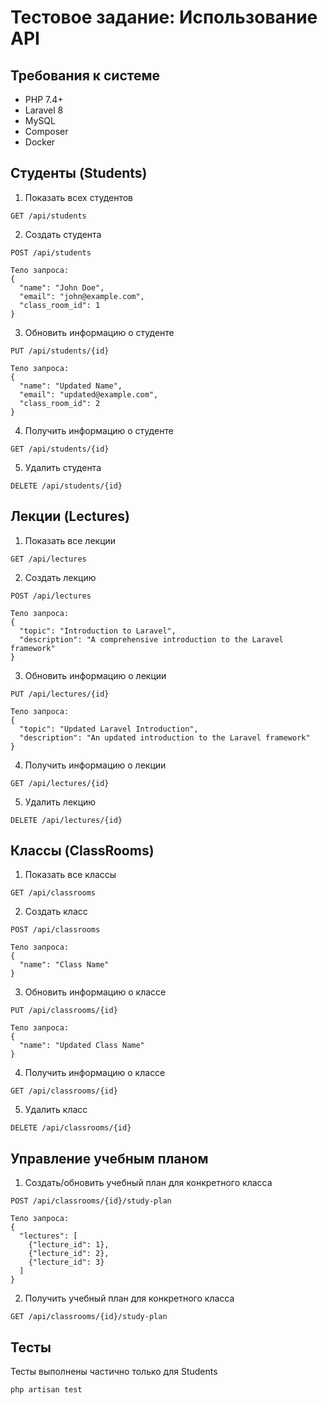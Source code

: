 # Тестовое задание: Использование API

## Требования к системе

- PHP 7.4+
- Laravel 8
- MySQL
- Composer
- Docker

## Студенты (Students)

1. Показать всех студентов

```
GET /api/students
```

2. Создать студента

```
POST /api/students

Тело запроса:
{
  "name": "John Doe",
  "email": "john@example.com",
  "class_room_id": 1
}
```

3. Обновить информацию о студенте

```
PUT /api/students/{id}

Тело запроса:
{
  "name": "Updated Name",
  "email": "updated@example.com",
  "class_room_id": 2
}
```

4. Получить информацию о студенте

```
GET /api/students/{id}
```

5. Удалить студента

```
DELETE /api/students/{id}
```

## Лекции (Lectures)

1. Показать все лекции

```
GET /api/lectures
```

2. Создать лекцию

```
POST /api/lectures

Тело запроса:
{
  "topic": "Introduction to Laravel",
  "description": "A comprehensive introduction to the Laravel framework"
}
```

3. Обновить информацию о лекции

```
PUT /api/lectures/{id}

Тело запроса:
{
  "topic": "Updated Laravel Introduction",
  "description": "An updated introduction to the Laravel framework"
}
```

4. Получить информацию о лекции

```
GET /api/lectures/{id}
```

5. Удалить лекцию

```
DELETE /api/lectures/{id}
```

## Классы (ClassRooms)

1. Показать все классы

```
GET /api/classrooms
```

2. Создать класс 

```
POST /api/classrooms

Тело запроса:
{
  "name": "Class Name"
}
```

3. Обновить информацию о классе

```
PUT /api/classrooms/{id}

Тело запроса:
{
  "name": "Updated Class Name"
}
```

4. Получить информацию о классе

```
GET /api/classrooms/{id}
```

5. Удалить класс

```
DELETE /api/classrooms/{id}
```

## Управление учебным планом

1. Создать/обновить учебный план для конкретного класса

```
POST /api/classrooms/{id}/study-plan

Тело запроса:
{
  "lectures": [
    {"lecture_id": 1},
    {"lecture_id": 2},
    {"lecture_id": 3}
  ]
}
```

2. Получить учебный план для конкретного класса

```
GET /api/classrooms/{id}/study-plan
```

## Тесты

Тесты выполнены частично только для Students

```
php artisan test
```